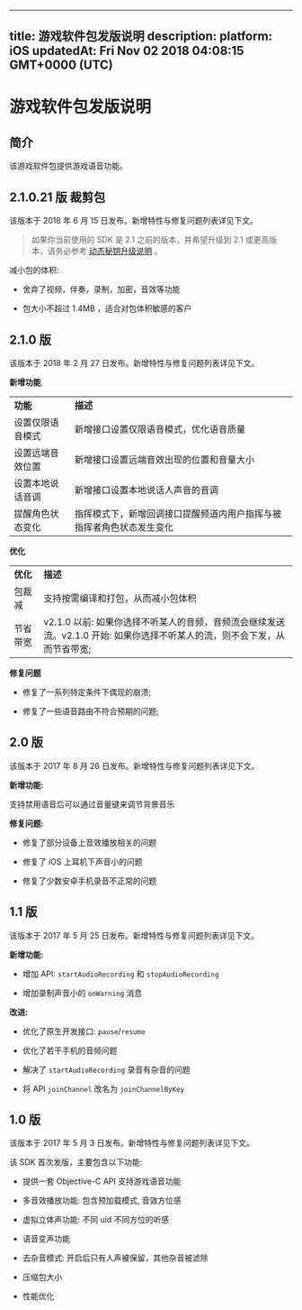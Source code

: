 
---
title: 游戏软件包发版说明
description: 
platform: iOS
updatedAt: Fri Nov 02 2018 04:08:15 GMT+0000 (UTC)
---
# 游戏软件包发版说明
## 简介

该游戏软件包提供游戏语音功能。

## 2.1.0.21 版 裁剪包 

该版本于 2018 年 6 月 15 日发布。新增特性与修复问题列表详见下文。

> 如果你当前使用的 SDK 是 2.1 之前的版本，并希望升级到 2.1 或更高版本，请务必参考 [动态秘钥升级说明](../../cn/Agora%20Platform/token_migration.md) 。

减小包的体积:

-   舍弃了视频，伴奏，录制，加密，音效等功能

-   包大小不超过 1.4MB ，适合对包体积敏感的客户


## 2.1.0 版

该版本于 2018 年 2 月 27 日发布。新增特性与修复问题列表详见下文。


**新增功能**

<table>
<colgroup>
<col/>
<col/>
</colgroup>
<tbody>
<tr><td><strong>功能</strong></td>
<td><strong>描述</strong></td>
</tr>
<tr><td>设置仅限语音模式</td>
<td>新增接口设置仅限语音模式，优化语音质量</td>
</tr>
<tr><td>设置远端音效位置</td>
<td>新增接口设置远端音效出现的位置和音量大小</td>
</tr>
<tr><td>设置本地说话音调</td>
<td>新增接口设置本地说话人声音的音调</td>
</tr>
<tr><td>提醒角色状态变化</td>
<td>指挥模式下，新增回调接口提醒频道内用户指挥与被指挥者角色状态发生变化</td>
</tr>
</tbody>
</table>



**优化**

<table>
<colgroup>
<col/>
<col/>
</colgroup>
<tbody>
<tr><td><strong>优化</strong></td>
<td><strong>描述</strong></td>
</tr>
<tr><td>包裁减</td>
<td>支持按需编译和打包，从而减小包体积</td>
</tr>
<tr><td>节省带宽</td>
<td>v2.1.0 以前: 如果你选择不听某人的音频，音频流会继续发送流。v2.1.0 开始: 如果你选择不听某人的流，则不会下发，从而节省带宽;</td>
</tr>
</tbody>
</table>



**修复问题**

-   修复了一系列特定条件下偶现的崩溃;

-   修复了一些语音路由不符合预期的问题;


## 2.0 版

该版本于 2017 年 8 月 26 日发布。新增特性与修复问题列表详见下文。

**新增功能:**

支持禁用语音后可以通过音量键来调节背景音乐

**修复问题:**

-   修复了部分设备上音效播放相关的问题

-   修复了 iOS 上耳机下声音小的问题

-   修复了少数安卓手机录音不正常的问题


## 1.1 版

该版本于 2017 年 5 月 25 日发布。新增特性与修复问题列表详见下文。

**新增功能:**

-   增加 API: `startAudioRecording` 和 `stopAudioRecording`

-   增加录制声音小的 `onWarning` 消息


**改进:**

-   优化了原生开发接口: `pause`/`resume`

-   优化了若干手机的音频问题

-   解决了 `startAudioRecording` 录音有杂音的问题

-   将 API `joinChannel` 改名为 `joinChannelByKey`


## 1.0 版

该版本于 2017 年 5 月 3 日发布。新增特性与修复问题列表详见下文。

该 SDK 首次发版，主要包含以下功能:

-   提供一套 Objective-C API 支持游戏语音功能

-   多音效播放功能: 包含预加载模式, 音效方位感

-   虚拟立体声功能: 不同 uid 不同方位的听感

-   语音变声功能

-   去杂音模式: 开启后只有人声被保留，其他杂音被滤除

-   压缩包大小

-   性能优化



